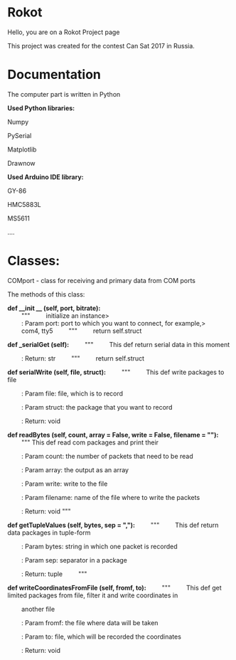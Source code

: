 <h1>Rokot</h1>

Hello, you are on a Rokot Project page

This project was created for the contest Can Sat 2017 in Russia.

<h1>Documentation</h1>

The computer part is written in Python

<b>Used Python libraries:</b>

Numpy

PySerial

Matplotlib

Drawnow

<b>Used Arduino IDE library:</b>

GY-86

HMC5883L

MS5611

....

<h1>Classes:</h1>

COMport - class for receiving and primary data from COM ports

The methods of this class:

<b>def __init __ (self, port, bitrate):</b><br>
        """
        initialize an instance><br>
        : Param port: port to which you want to connect, for example,><br>
        com4, tty5
        """
        return self.struct
        
<b>def _serialGet (self):</b>
        """
        This def return serial data in this moment
        
        : Return: str
        """
        return self.struct

<b>def serialWrite (self, file, struct):</b>
        """
        This def write packages to file
        
        : Param file: file, which is to record
        
        : Param struct: the package that you want to record
        
        : Return: void
        
        
<b>def readBytes (self, count, array = False, write = False, filename = ""):</b>
        """
        This def read com packages and print their
        
        : Param count: the number of packets that need to be read
        
        : Param array: the output as an array
        
        : Param write: write to the file
        
        : Param filename: name of the file where to write the packets
        
        : Return: void
        """
        
<b>def getTupleValues (self, bytes, sep = ","):</b>
        """
        This def return data packages in tuple-form
        
        : Param bytes: string in which one packet is recorded
        
        : Param sep: separator in a package
        
        : Return: tuple
        """
        
<b>def writeCoordinatesFromFile (self, fromf, to):</b>
        """
        This def get limited packages from file, filter it and write coordinates in
        
        another file
        
        : Param fromf: the file where data will be taken
        
        : Param to: file, which will be recorded the coordinates
        
        : Return: void
